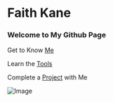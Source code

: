 # Faith Kane


### Welcome to My Github Page

Get to Know [Me](https://www.linkedin.com/in/faithkane/)

Learn the [Tools](https://faithkane3.github.io/)

Complete a [Project](https://faithkane3.github.io/ml_workshop) with Me

![Image](https://encrypted-tbn0.gstatic.com/images?q=tbn%3AANd9GcQO93W_yjLJ2TRkOJrlWqBtaq3dq03mDCMeUw&usqp=CAU)